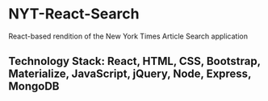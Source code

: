 # NYT-React-Search

React-based rendition of the New York Times Article Search application

## Technology Stack: React, HTML, CSS, Bootstrap, Materialize, JavaScript, jQuery, Node, Express, MongoDB
